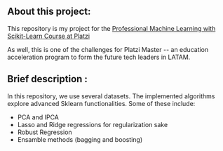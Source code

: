 <h2> About this project: </h2>

This repository is my project for the [Professional Machine Learning with Scikit-Learn Course at Platzi](https://platzi.com/clases/scikitlearn-ml/)

As well, this is one of the challenges for Platzi Master -- an education acceleration program to form the future tech leaders in LATAM.

<h2> Brief description : </h2>

In this repository, we use several datasets. The implemented algorithms explore advanced Sklearn functionalities. Some of these include:

- PCA and IPCA
- Lasso and Ridge regressions for regularization sake
- Robust Regression
- Ensamble methods (bagging and boosting)
